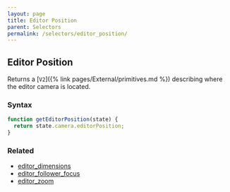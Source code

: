```yaml
---
layout: page
title: Editor Position
parent: Selectors
permalink: /selectors/editor_position/
---
```


## Editor Position

Returns a [`V2`]({% link pages/External/primitives.md %}) describing where the editor camera is located.

### Syntax

```js
function getEditorPosition(state) {
  return state.camera.editorPosition;
}
```

### Related

- [editor_dimensions](./editor_dimensions.md)
- [editor_follower_focus](./editor_follower_focus.md)
- [editor_zoom](./editor_zoom.md)
